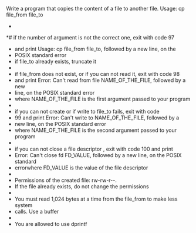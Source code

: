 Write a program that copies the content of a file to another file.
Usage: cp file_from file_to

 *
 *# if the number of argument is not the correct one, exit with code 97
 *   and print Usage: cp file_from file_to, followed by a new line, on the
 *  POSIX standard error
 * if file_to already exists, truncate it
 *
 * if file_from does not exist, or if you can not read it, exit with code 98
 * and print Error: Can't read from file NAME_OF_THE_FILE, followed by a new
 * line, on the POSIX standard error
 * 	where NAME_OF_THE_FILE is the first argument passed to your program
 *
 * if you can not create or if write to file_to fails, exit with code
 *  99 and print Error: Can't write to NAME_OF_THE_FILE, followed by a
 *  new line, on the POSIX standard error
 * 	where NAME_OF_THE_FILE is the second argument passed to your program
 *
 * if you can not close a file descriptor , exit with code 100 and print
 * Error: Can't close fd FD_VALUE, followed by a new line, on the POSIX standard
 * errorwhere FD_VALUE is the value of the file descriptor
 *
 * Permissions of the created file: rw-rw-r--.
 * If the file already exists, do not change the permissions
 *
 * You must read 1,024 bytes at a time from the file_from to make less system
 *  calls. Use a buffer
 *
 * You are allowed to use dprintf
